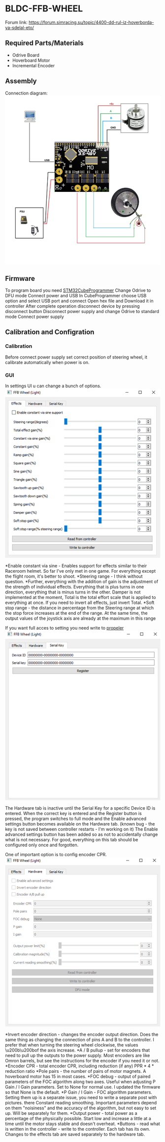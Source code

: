 # BLDC-FFB-WHEEL

Forum link:
https://forum.simracing.su/topic/4400-dd-rul-iz-hoverborda-ya-sdelal-eto/


## Required Parts/Materials

* Odrive Board
* Hoverboard Motor
* Incremental Encoder

## Assembly

Connection diagram:
![scheme](screen/scheme.png)

## Firmware

To program board you need [STM32CubeProgrammer](https://www.st.com/en/development-tools/stm32cubeprog.html)
Change Odrive to DFU mode
Connect power and USB
In CubeProgrammer choose USB option and select USB port and connect
Open hex file and Download it in controller
After complete operation disconnect device by pressing disconnect button
Disconnect power supply and change Odrive to standard mode
Connect power supply

## Calibration and Configration

### Calibration

Before connect power supply set correct position of steering wheel, it calibrate automatically when power is on.

### GUI 

In settings UI u can change a bunch of options.
![effect](screen/Guieffects.png)

*Enable constant via sine - Enables support for effects similar to their Raceroom helmet. So far I've only met in one game. For everything except the flight room, it's better to shoot.
*Steering range - I think without question.
*Further, everything with the addition of gain is the adjustment of the strength of individual effects. Everything that is plus turns in one direction, everything that is minus turns in the other. Damper is not implemented at the moment, Total is the total effort scale that is applied to everything at once. If you need to invert all effects, just invert Total.
*Soft stop range - the distance in percentage from the Steering range at which the stop force increases at the end of the range. At the same time, the output values ​​​​of the joystick axis are already at the maximum in this range


If you want full acces to setting you need write to [propeler](https://forum.simracing.su/profile/5730-propeler/)
![seriak](screen/Guiserial.png)

The Hardware tab is inactive until the Serial Key for a specific Device ID is entered.
When the correct key is entered and the Register button is pressed, the program switches to full mode and the Enable advanced settings button becomes available on the Hardware tab. (known bug - the key is not saved between controller restarts - I'm working on it)
The Enable advanced settings button has been added so as not to accidentally change what is not necessary. For good, everything on this tab should be configured only once and forgotten.


One of important option is to config encoder CPR.
![hardware](screen/Guihardware.png)

*Invert encoder direction - changes the encoder output direction. Does the same thing as changing the connection of pins A and B to the controller. I prefer that when turning the steering wheel clockwise, the values ​​\u200b\u200bof the axis increase.
*A / B pullup - set for encoders that need to pull up the outputs to the power supply. Most encoders are like Omron barrels, but see the instructions for the encoder if you need it or not.
*Encoder CPR - total encoder CPR, including reduction (if any) PPR * 4 * reduction ratio
*Pole pairs - the number of pairs of motor magnets. A hoverboard motor has 15 in most cases.
*FOC debug - output of paired parameters of the FOC algorithm along two axes. Useful when adjusting P Gain / I Gain parameters. Set to None for normal use. I updated the firmware so that None is the default.
*P Gain / I Gain - FOC algorithm parameters. Setting them up is a separate issue, you need to write a separate post with pictures. there Constant reading smoothing. Important parameters depend on them "noisiness" and the accuracy of the algorithm, but not easy to set up. Will be separately for them.
*Output power - total power as a percentage of the physically possible. Start low and increase a little at a time until the motor stays stable and doesn't overheat.
*Buttons - read what is written in the controller - write to the controller. Each tab has its own. Changes to the effects tab are saved separately to the hardware tab.